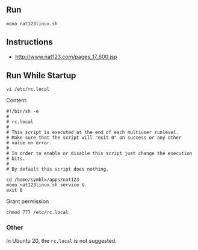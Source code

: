 ## Run

    mono nat123linux.sh

## Instructions

+ http://www.nat123.com/pages_17_600.jsp

## Run While Startup

    vi /etc/rc.local
    
Content: 

    #!/bin/sh -e
    #
    # rc.local
    #
    # This script is executed at the end of each multiuser runlevel.
    # Make sure that the script will "exit 0" on success or any other
    # value on error.
    #
    # In order to enable or disable this script just change the execution
    # bits.
    #
    # By default this script does nothing.
    
    cd /home/symblx/apps/nat123
    mono nat123linux.sh service &
    exit 0
    
Grant permission

    chmod 777 /etc/rc.local
    
### Other

In Ubuntu 20, the `rc.local` is not suggested.
    
